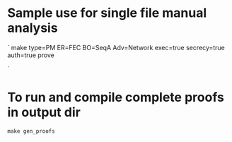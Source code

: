 # Sample use for single file manual analysis

`
make type=PM ER=FEC BO=SeqA Adv=Network exec=true secrecy=true auth=true prove




`
# To run and compile complete proofs in output dir 

`
make gen_proofs
`
